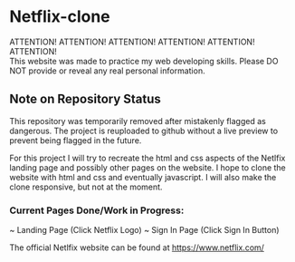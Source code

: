 # Netflix-clone

ATTENTION!   ATTENTION!   ATTENTION!   ATTENTION!   ATTENTION!   ATTENTION!   
This website was made to practice my web developing skills. Please DO NOT provide or reveal any real personal information. 

## Note on Repository Status
This repository was temporarily removed after mistakenly flagged as dangerous. The project is reuploaded to github without a live preview to prevent being flagged in the future.

For this project I will try to recreate the html and css aspects of the Netlfix landing page and possibly other pages on the website. I hope to clone the website with html and css and eventually javascript. I will also make the clone responsive, but not at the moment.

### Current Pages Done/Work in Progress:
~ Landing Page (Click Netflix Logo)
~ Sign In Page (Click Sign In Button)


The official Netlfix website can be found at https://www.netflix.com/ 